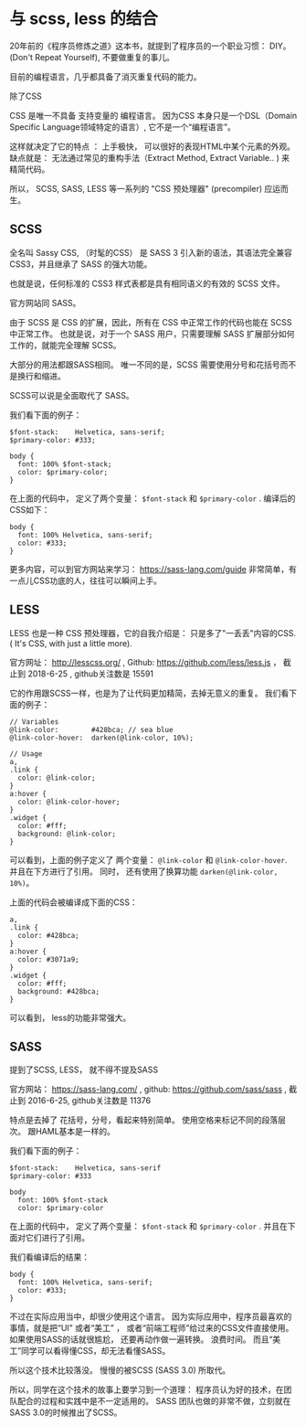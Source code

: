 # 与 scss, less 的结合

20年前的《程序员修炼之道》这本书，就提到了程序员的一个职业习惯： DIY。 (Don't Repeat Yourself), 不要做重复的事儿。

目前的编程语言，几乎都具备了消灭重复代码的能力。

除了CSS

CSS 是唯一不具备 支持变量的 编程语言。 因为CSS 本身只是一个DSL（Domain Specific Language领域特定的语言）, 它不是一个“编程语言”。

这样就决定了它的特点 ： 上手极快， 可以很好的表现HTML中某个元素的外观。 缺点就是： 无法通过常见的重构手法（Extract Method, Extract Variable.. ) 来精简代码。

所以， SCSS, SASS, LESS 等一系列的 "CSS 预处理器" (precompiler) 应运而生。 

## SCSS 

全名叫 Sassy CSS, （时髦的CSS）  是 SASS 3 引入新的语法，其语法完全兼容 CSS3，并且继承了 SASS 的强大功能。 

也就是说，任何标准的 CSS3 样式表都是具有相同语义的有效的 SCSS 文件。

官方网站同 SASS。 

由于 SCSS 是 CSS 的扩展，因此，所有在 CSS 中正常工作的代码也能在 SCSS 中正常工作。 也就是说，对于一个 SASS 用户，只需要理解 SASS 扩展部分如何工作的，就能完全理解 SCSS。 

大部分的用法都跟SASS相同。 唯一不同的是，SCSS 需要使用分号和花括号而不是换行和缩进。 

SCSS可以说是全面取代了 SASS。

我们看下面的例子： 

```
$font-stack:    Helvetica, sans-serif;
$primary-color: #333;

body {
  font: 100% $font-stack;
  color: $primary-color;
}
```
在上面的代码中， 定义了两个变量： `$font-stack` 和 `$primary-color` . 编译后的CSS如下：

```
body {
  font: 100% Helvetica, sans-serif;
  color: #333;
}
```

更多内容，可以到官方网站来学习： https://sass-lang.com/guide 非常简单，有一点儿CSS功底的人，往往可以瞬间上手。

## LESS 

LESS 也是一种 CSS 预处理器，它的自我介绍是： 只是多了"一丢丢"内容的CSS. ( It's CSS, with just a little more). 

官方网址： http://lesscss.org/ , Github: https://github.com/less/less.js  ， 截止到 2018-6-25 , github关注数是 15591 

它的作用跟SCSS一样，也是为了让代码更加精简，去掉无意义的重复。 我们看下面的例子：

```
// Variables
@link-color:        #428bca; // sea blue
@link-color-hover:  darken(@link-color, 10%);

// Usage
a,
.link {
  color: @link-color;
}
a:hover {
  color: @link-color-hover;
}
.widget {
  color: #fff;
  background: @link-color;
}
```

可以看到，上面的例子定义了 两个变量：  `@link-color` 和 `@link-color-hover`. 并且在下方进行了引用。 同时， 还有使用了换算功能 `darken(@link-color, 10%)`。 

上面的代码会被编译成下面的CSS： 

```
a,
.link {
  color: #428bca;
}
a:hover {
  color: #3071a9;   
}
.widget {
  color: #fff;
  background: #428bca;
}
```

可以看到， less的功能非常强大。 

## SASS

提到了SCSS, LESS， 就不得不提及SASS

官方网站： https://sass-lang.com/   , github: https://github.com/sass/sass , 截止到 2016-6-25, github关注数是 11376

特点是去掉了 花括号，分号，看起来特别简单。 使用空格来标记不同的段落层次。 跟HAML基本是一样的。 

我们看下面的例子： 

```
$font-stack:    Helvetica, sans-serif
$primary-color: #333

body
  font: 100% $font-stack
  color: $primary-color
```

在上面的代码中， 定义了两个变量： `$font-stack` 和 `$primary-color` .  并且在下面对它们进行了引用。 

我们看编译后的结果：

```
body {
  font: 100% Helvetica, sans-serif;
  color: #333;
}
```

不过在实际应用当中，却很少使用这个语言。 因为实际应用中，程序员最喜欢的事情，就是把“UI” 或者“美工” ， 或者“前端工程师”给过来的CSS文件直接使用。 如果使用SASS的话就很尴尬，
还要再动作做一遍转换。 浪费时间。 而且“美工”同学可以看得懂CSS，却无法看懂SASS。 

所以这个技术比较落没。 慢慢的被SCSS (SASS 3.0) 所取代。

所以，同学在这个技术的故事上要学习到一个道理： 程序员认为好的技术，在团队配合的过程和实践中是不一定适用的。 SASS 团队也做的非常不做，立刻就在SASS 3.0的时候推出了SCSS。

